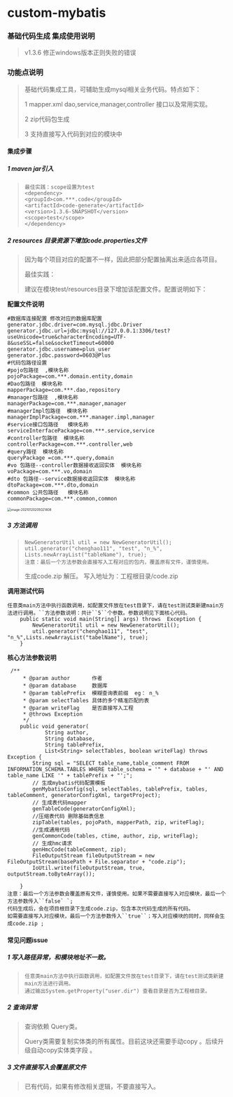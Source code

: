 # custom-mybatis


### 基础代码生成 集成使用说明

> v1.3.6 修正windows版本正则失败的错误

### 功能点说明

> 基础代码集成工具，可辅助生成mysql相关业务代码。特点如下：
>
> 1 mapper.xml dao,service,manager,controller 接口以及常用实现。
>
> 2 zip代码包生成
>
> 3 支持直接写入代码到对应的模块中
>

#### 集成步骤

##### 1 maven jar引入

> ```
> 最佳实践：scope设置为test
> <dependency>
> <groupId>com.***.code</groupId>
> <artifactId>code-generate</artifactId>
> <version>1.3.6-SNAPSHOT</version>
> <scope>test</scope>
> </dependency>
> ```

##### 2 resources 目录资源下增加code.properties文件

> 因为每个项目对应的配置不一样，因此把部分配置抽离出来适应各项目。
>
> 最佳实践：
>
> 建议在模块test/resources目录下增加该配置文件。配置说明如下：

**配置文件说明**

```
#数据库连接配置 修改对应的数据库配置
generator.jdbc.driver=com.mysql.jdbc.Driver
generator.jdbc.url=jdbc:mysql://127.0.0.1:3306/test?useUnicode=true&characterEncoding=UTF-8&useSSL=false&socketTimeout=60000
generator.jdbc.username=plus_user
generator.jdbc.password=0603@Plus
#代码包路径设置
#pojo包路径  ,模块名称
pojoPackage=com.***.domain.entity,domain
#Dao包路径  模块名称
mapperPackage=com.***.dao,repository
#manager包路径  ,模块名称
managerPackage=com.***.manager,manager
#managerImpl包路径  模块名称
managerImplPackage=com.***.manager.impl,manager
#service接口包路径   模块名称
serviceInterfacePackage=com.***.service,service
#controller包路径  模块名称
controllerPackage=com.***.controller,web
#query路径  模块名称
queryPackage =com.***.query,domain
#vo 包路径--controller数据接收返回实体  模块名称
voPackage=com.***.vo,domain
#dto 包路径--service数据接收返回实体  模块名称
dtoPackage=com.***.dto,domain
#common 公共包路径   模块名称
commonPackage=com.***.common,common
```

<img src="https://gitee.com/momococo/images/raw/master/img/20210120205021.png" alt="image-20210120205021408" style="zoom:50%;" />

##### 3 方法调用

> ```
> NewGeneratorUtil util = new NewGeneratorUtil();
> util.generator("chenghao111", "test", "n_%", Lists.newArrayList("tableName"), true);
> 注意：最后一个方法参数会直接写入工程对应的包内，覆盖原有文件，谨慎使用。
> ```
>
> 生成code.zip 解压。 写入地址为：工程根目录/code.zip

**调用测试代码**

```
任意类main方法中执行函数调用，如配置文件放在test目录下，请在test测试类新建main方法进行调用。``方法参数说明：共计``5``个参数。参数说明见下面核心代码。
    public static void main(String[] args) throws  Exception {
        NewGeneratorUtil util = new NewGeneratorUtil();
        util.generator("chenghao111", "test", "n_%",Lists.newArrayList("tabelName"), true);
    }
```

**核心方法参数说明**

```
 /**
     * @param author       作者
     * @param database     数据库
     * @param tablePrefix  模糊查询表前缀  eg： n_%
     * @param selectTables 具体的多个精准匹配的表
     * @param writeFlag    是否直接写入工程
     * @throws Exception
     */
    public void generator(
            String author,
            String database,
            String tablePrefix,
            List<String> selectTables, boolean writeFlag) throws Exception {
        String sql = "SELECT table_name,table_comment FROM INFORMATION_SCHEMA.TABLES WHERE table_schema = '" + database + "' AND table_name LIKE '" + tablePrefix + "';";
        // 生成mybatis代码配置模板
        genMybatisConfig(sql, selectTables, tablePrefix, tables, tableComment, generatorConfigXml, targetProject);
        // 生成表代码mapper
        genTableCode(generatorConfigXml);
        //压缩表代码 删除基础表信息
        zipTable(tables, pojoPath, mapperPath, zip, writeFlag);
        //生成通用代码
        genCommonCode(tables, ctime, author, zip, writeFlag);
        // 生成hmc请求
        genHmcCode(tableComment, zip);
        FileOutputStream fileOutputStream = new FileOutputStream(basePath + File.separator + "code.zip");
        IoUtil.write(fileOutputStream, true, outputStream.toByteArray());
      
    }
注意：最后一个方法参数会覆盖原有文件，谨慎使用。如果不需要直接写入对应模块，最后一个方法参数传入``false` `;
代码生成后，会在项目根目录下生成code.zip，包含本次代码生成的所有代码。
如需要直接写入对应模块，最后一个方法参数传入``true``；写入对应模块的同时，同样会生成code.zip ;
```



#### 常见问题issue


##### 1 写入路径异常，和模块地址不一致。

> ```
> 任意类main方法中执行函数调用，如配置文件放在test目录下，请在test测试类新建main方法进行调用。
> 通过输出System.getProperty("user.dir") 查看目录是否为工程根目录。 
> ```

##### 2 查询异常

> 查询依赖 Query类。
>
> Query类需要复制实体类的所有属性。目前这块还需要手动copy 。后续升级自动copy实体类字段 。 

##### 3 文件直接写入会覆盖原文件

>已有代码，如果有修改相关逻辑，不要直接写入。 

